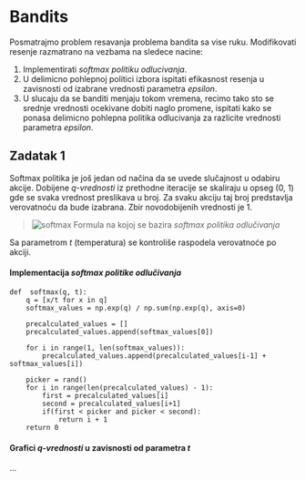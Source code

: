 # Bandits

Posmatrajmo problem resavanja problema bandita sa vise ruku. Modifikovati resenje razmatrano na vezbama na sledece nacine: 
1. Implementirati *softmax politiku odlucivanja*. 
2. U delimicno pohlepnoj politici izbora ispitati efikasnost resenja u zavisnosti od izabrane vrednosti parametra *epsilon*. 
3. U slucaju da se banditi menjaju tokom vremena, recimo tako sto se srednje vrednosti ocekivane dobiti naglo promene, ispitati kako se ponasa delimicno pohlepna politika odlucivanja za razlicite vrednosti parametra *epsilon*.

## Zadatak 1
Softmax politika je još jedan od načina da se uvede slučajnost u odabiru akcije. Dobijene *q-vrednosti* iz prethodne iteracije se skaliraju u opseg (0, 1) gde se svaka vrednost preslikava u broj. Za svaku akciju taj broj predstavlja verovatnoću da bude izabrana. Zbir novodobijenih vrednosti je 1.
> ![softmax](https://user-images.githubusercontent.com/30222786/99899523-49d9b900-2caa-11eb-9550-d668d6470976.png)
> Formula na kojoj se bazira *softmax politika odlučivanja*

Sa parametrom *t* (temperatura) se kontroliše raspodela verovatnoće po akciji.
#### Implementacija *softmax politike odlučivanja*

	def  softmax(q, t):
		q = [x/t for x in q]
		softmax_values = np.exp(q) / np.sum(np.exp(q), axis=0)
		
		precalculated_values = []
		precalculated_values.append(softmax_values[0])
		
		for i in range(1, len(softmax_values)):
			precalculated_values.append(precalculated_values[i-1] + softmax_values[i])
		
		picker = rand()
		for i in range(len(precalculated_values) - 1):
			first = precalculated_values[i]
			second = precalculated_values[i+1]
			if(first < picker and picker < second):
				return i + 1
		return 0
#### Grafici *q-vrednosti* u zavisnosti od parametra *t*
...